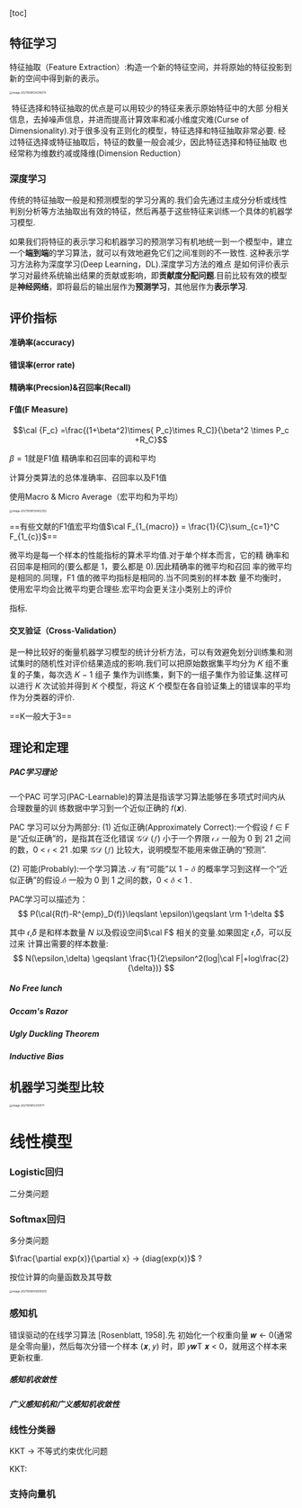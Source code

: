 [toc]

## 特征学习

特征抽取（Feature Extraction）:构造一个新的特征空间，并将原始的特征投影到新的空间中得到新的表示。



<img src="/Users/fakerbaby/Library/Application Support/typora-user-images/image-20211008124218279.png" alt="image-20211008124218279" style="zoom: 33%;" />

​	特征选择和特征抽取的优点是可以用较少的特征来表示原始特征中的大部 分相关信息，去掉噪声信息，并进而提高计算效率和减小维度灾难(Curse of Dimensionality).对于很多没有正则化的模型，特征选择和特征抽取非常必要. 经过特征选择或特征抽取后，特征的数量一般会减少，因此特征选择和特征抽取 也经常称为维数约减或降维(Dimension Reduction）

### 深度学习

传统的特征抽取一般是和预测模型的学习分离的.我们会先通过主成分分析或线性判别分析等方法抽取出有效的特征，然后再基于这些特征来训练一个具体的机器学习模型.

如果我们将特征的表示学习和机器学习的预测学习有机地统一到一个模型中，建立一个**端到端**的学习算法，就可以有效地避免它们之间准则的不一致性. 这种表示学习方法称为深度学习(Deep Learning，DL).深度学习方法的难点 是如何评价表示学习对最终系统输出结果的贡献或影响，即**贡献度分配问题**.目前比较有效的模型是**神经网络**，即将最后的输出层作为**预测学习**，其他层作为**表示学习**.





## 评价指标

#### 准确率(accuracy)

#### 错误率(error rate)

#### 精确率(Precsion)&召回率(Recall)

#### F值(F Measure)

$$\cal {F_c} =\frac{(1+\beta^2)\times{ P_c}\times R_C]}{\beta^2 \times P_c +R_C}$$

$\beta = 1$就是F1值 精确率和召回率的调和平均



计算分类算法的总体准确率、召回率以及F1值

使用Macro & Micro Average（宏平均和为平均）

<img src="/Users/fakerbaby/Library/Application Support/typora-user-images/image-20211008130402352.png" alt="image-20211008130402352" style="zoom:33%;" />



==有些文献的F1值宏平均值$\cal F_{1_{macro}} = \frac{1}{C}\sum_{c=1}^C F_{1_{c}}$==

微平均是每一个样本的性能指标的算术平均值.对于单个样本而言，它的精 确率和召回率是相同的(要么都是 1，要么都是 0).因此精确率的微平均和召回 率的微平均是相同的.同理，F1 值的微平均指标是相同的.当不同类别的样本数 量不均衡时，使用宏平均会比微平均更合理些.宏平均会更关注小类别上的评价

指标.



#### 交叉验证（Cross-Validation）

是一种比较好的衡量机器学习模型的统计分析方法，可以有效避免划分训练集和测试集时的随机性对评价结果造成的影响.我们可以把原始数据集平均分为 𝐾 组不重复的子集，每次选 𝐾 − 1 组子 集作为训练集，剩下的一组子集作为验证集.这样可以进行 𝐾 次试验并得到 𝐾 个模型，将这 𝐾 个模型在各自验证集上的错误率的平均作为分类器的评价.

==K一般大于3==





## 理论和定理

##### PAC学习理论

一个PAC 可学习(PAC-Learnable)的算法是指该学习算法能够在多项式时间内从合理数量的训 练数据中学习到一个近似正确的 𝑓(𝒙).

PAC 学习可以分为两部分:
 (1) 近似正确(Approximately Correct):一个假设 𝑓 ∈ F 是“近似正确”的，是指其在泛化错误 𝒢𝒟 (𝑓) 小于一个界限 𝜖.𝜖 一般为 0 到 21 之间的数，0 < 𝜖 < 21 .如果 𝒢𝒟 (𝑓) 比较大，说明模型不能用来做正确的“预测”.

(2) 可能(Probably):一个学习算法 𝒜 有“可能”以 1 − 𝛿 的概率学习到这样一个“近似正确”的假设.𝛿 一般为 0 到 1 之间的数，0 < 𝛿 < 1 .

PAC学习可以描述为：
$$
P(\cal{R(f)-R^{emp}_D(f)}\leqslant \epsilon)\geqslant \rm 1-\delta
$$


其中 𝜖,𝛿 是和样本数量 𝑁 以及假设空间$\cal F$ 相关的变量.如果固定 𝜖,𝛿，可以反过来 计算出需要的样本数量:
$$
N(\epsilon,\delta) \geqslant \frac{1}{2\epsilon^2(log|\cal F|+log\frac{2}{\delta})}
$$

##### No Free lunch

##### Occam's Razor

##### Ugly Duckling Theorem

##### Inductive Bias





## 机器学习类型比较

<img src="/Users/fakerbaby/Library/Application Support/typora-user-images/image-20211008133131171.png" alt="image-20211008133131171" style="zoom: 33%;" />









# 线性模型

### Logistic回归

二分类问题

### Softmax回归

多分类问题

 $\frac{\partial exp(x)}{\partial x} -> {diag(exp(x)}$ ?

按位计算的向量函数及其导数

<img src="/Users/fakerbaby/Library/Application Support/typora-user-images/image-20211008143835559.png" alt="image-20211008143835559" style="zoom:33%;" />

### 感知机

错误驱动的在线学习算法 [Rosenblatt, 1958].先 初始化一个权重向量 𝒘 ← 0(通常是全零向量)，然后每次分错一个样本 (𝒙, 𝑦) 时，即 𝑦𝒘T 𝒙 < 0，就用这个样本来更新权重.

##### 感知机收敛性



##### 广义感知机和广义感知机收敛性



### 线性分类器

KKT -> 不等式约束优化问题



KKT:







### 支持向量机



